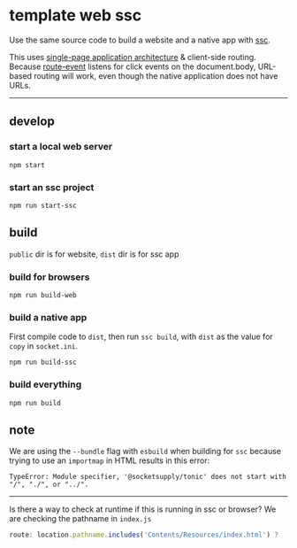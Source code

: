 # template web ssc

Use the same source code to build a website and a native app with [ssc](https://github.com/socketsupply/socket).

This uses [single-page application architecture](https://developer.mozilla.org/en-US/docs/Glossary/SPA) & client-side routing. Because [route-event](https://github.com/nichoth/route-event) listens for click events on the document.body, URL-based routing will work, even though the native application does not have URLs.

-------

## develop

### start a local web server
```
npm start
```

### start an ssc project
```
npm run start-ssc
```

## build
`public` dir is for website, `dist` dir is for ssc app

### build for browsers
```
npm run build-web
```

### build a native app
First compile code to `dist`, then run `ssc build`, with `dist` as the value for `copy` in `socket.ini`.

```
npm run build-ssc
```

### build everything
```
npm run build
```


## note

We are using the `--bundle` flag with `esbuild` when building for `ssc` because trying to use an `importmap` in HTML results in this error:

```
TypeError: Module specifier, '@socketsupply/tonic' does not start with "/", "./", or "../". 
```

-------

Is there a way to check at runtime if this is running in ssc or browser? We are checking the pathname in `index.js`

```js
route: location.pathname.includes('Contents/Resources/index.html') ?
```
